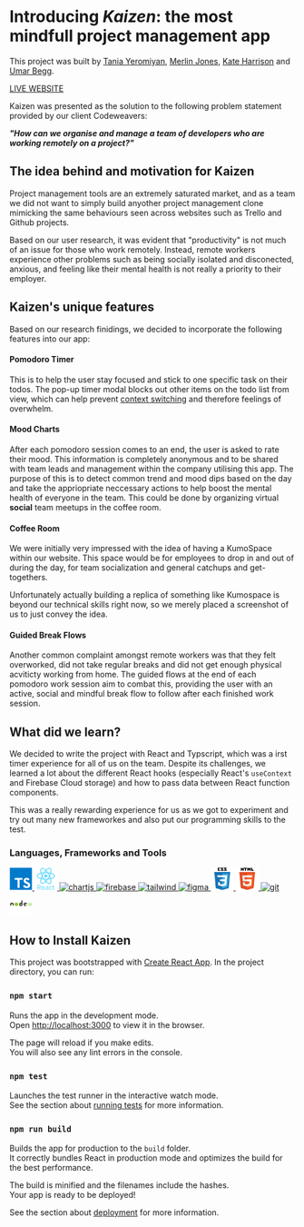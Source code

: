 # Introducing _Kaizen_: the most mindfull project management app

This project was built by [Tania Yeromiyan](https://github.com/TaniaY21), [Merlin Jones](https://github.com/merlinjones10), [Kate Harrison](https://github.com/katehrsn) and [Umar Begg](https://github.com/UmarBegg).

[LIVE WEBSITE](https://kaizen-soc.netlify.app/)

Kaizen was presented as the solution to the following problem statement provided by our client Codeweavers:

**_"How can we organise and manage a team of developers who are working remotely on a project?"_**

## The idea behind and motivation for Kaizen

Project management tools are an extremely saturated market, and as a team we did not want to simply build anyother project management clone mimicking the same behaviours seen across websites such as Trello and Github projects.

Based on our user research, it was evident that "productivity" is not much of an issue for those who work remotely. Instead, remote workers experience other problems such as being socially isolated and disconected, anxious, and feeling like their mental health is not really a priority to their employer.

## Kaizen's unique features

Based on our research finidings, we decided to incorporate the following features into our app:

#### **Pomodoro Timer**

This is to help the user stay focused and stick to one specific task on their todos. The pop-up timer modal blocks out other items on the todo list from view, which can help prevent [context switching](https://insights.sei.cmu.edu/blog/addressing-the-detrimental-effects-of-context-switching-with-devops/) and therefore feelings of overwhelm.

#### **Mood Charts**

After each pomodoro session comes to an end, the user is asked to rate their mood. This information is completely anonymous and to be shared with team leads and management within the company utilising this app. The purpose of this is to detect common trend and mood dips based on the day and take the appriopriate neccessary actions to help boost the mental health of everyone in the team. This could be done by organizing virtual **social** team meetups in the coffee room.

#### **Coffee Room**

We were initially very impressed with the idea of having a KumoSpace within our website.
This space would be for employees to drop in and out of during the day, for team socialization and general catchups and get-togethers.

Unfortunately actually building a replica of something like Kumospace is beyond our technical skills right now, so we merely placed a screenshot of us to just convey the idea.

#### **Guided Break Flows**

Another common complaint amongst remote workers was that they felt overworked, did not take regular breaks and did not get enough physical acviticty working from home. The guided flows at the end of each pomodoro work session aim to combat this, providing the user with an active, social and mindful break flow to follow after each finished work session.

## What did we learn?

We decided to write the project with React and Typscript, which was a irst timer experience for all of us on the team. Despite its challenges, we learned a lot about the different React hooks (especially React's `useContext` and Firebase Cloud storage) and how to pass data between React function components.

This was a really rewarding experience for us as we got to experiment and try out many new frameworkes and also put our programming skills to the test.

### Languages, Frameworks and Tools

<p align="left">

<a href="https://www.typescriptlang.org/" target="_blank"> <img src="https://raw.githubusercontent.com/devicons/devicon/master/icons/typescript/typescript-original.svg" alt="typescript" width="40" height="40"/> </a> <a href="https://reactjs.org/" target="_blank"> <img src="https://raw.githubusercontent.com/devicons/devicon/master/icons/react/react-original-wordmark.svg" alt="react" width="40" height="40"/> </a><a href="https://www.chartjs.org" target="_blank"> <img src="https://www.chartjs.org/media/logo-title.svg" alt="chartjs" width="40" height="40"/> </a> <a href="https://firebase.google.com/" target="_blank"> <img src="https://www.vectorlogo.zone/logos/firebase/firebase-icon.svg" alt="firebase" width="40" height="40"/> </a> <a href="https://tailwindcss.com/" target="_blank"> <img src="https://www.vectorlogo.zone/logos/tailwindcss/tailwindcss-icon.svg" alt="tailwind" width="40" height="40"/> </a> <a href="https://www.figma.com/" target="_blank"> <img src="https://www.vectorlogo.zone/logos/figma/figma-icon.svg" alt="figma" width="40" height="40"/> </a> <a href="https://www.w3schools.com/css/" target="_blank"> <img src="https://raw.githubusercontent.com/devicons/devicon/master/icons/css3/css3-original-wordmark.svg" alt="css3" width="40" height="40"/> </a> <a href="https://www.w3.org/html/" target="_blank"> <img src="https://raw.githubusercontent.com/devicons/devicon/master/icons/html5/html5-original-wordmark.svg" alt="html5" width="40" height="40"/> </a> <a href="https://git-scm.com/" target="_blank"> <img src="https://www.vectorlogo.zone/logos/git-scm/git-scm-icon.svg" alt="git" width="40" height="40"/> </a> <a href="https://nodejs.org" target="_blank"> <img src="https://raw.githubusercontent.com/devicons/devicon/master/icons/nodejs/nodejs-original-wordmark.svg" alt="nodejs" width="40" height="40"/> </a> </p>

## How to Install Kaizen

This project was bootstrapped with [Create React App](https://github.com/facebook/create-react-app).
In the project directory, you can run:

### `npm start`

Runs the app in the development mode.\
Open [http://localhost:3000](http://localhost:3000) to view it in the browser.

The page will reload if you make edits.\
You will also see any lint errors in the console.

### `npm test`

Launches the test runner in the interactive watch mode.\
See the section about [running tests](https://facebook.github.io/create-react-app/docs/running-tests) for more information.

### `npm run build`

Builds the app for production to the `build` folder.\
It correctly bundles React in production mode and optimizes the build for the best performance.

The build is minified and the filenames include the hashes.\
Your app is ready to be deployed!

See the section about [deployment](https://facebook.github.io/create-react-app/docs/deployment) for more information.
